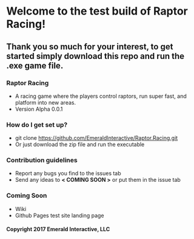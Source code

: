 # Welcome to the test build of Raptor Racing!

## Thank you so much for your interest, to get started simply download this repo and run the .exe game file.

### Raptor Racing ###

* A racing game where the players control raptors, run super fast, and platform into new areas.
* Version Alpha 0.0.1

### How do I get set up? ###

* git clone https://github.com/EmeraldInteractive/Raptor.Racing.git
* Or just download the zip file and run the executable

### Contribution guidelines ###

* Report any bugs you find to the issues tab
* Send any ideas to __< COMING SOON >__ or put them in the issue tab

### Coming Soon

* Wiki
* Github Pages test site landing page


#### Copyright 2017 Emerald Interactive, LLC
